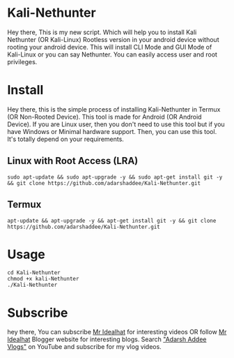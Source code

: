 # Kali-Nethunter
Hey there, This is my new script. Which will help you to install Kali Nethunter (OR Kali-Linux) Rootless version in your android device without rooting your android device. This will install CLI Mode and GUI Mode of Kali-Linux or you can say Nethunter. You can easily access user and root privileges.

# Install
Hey there, this is the simple process of installing Kali-Nethunter in Termux (OR Non-Rooted Device). This tool is made for Android (OR Android Device). If you are Linux user, then you don't need to use this tool but if you have Windows or Minimal hardware support. Then, you can use this tool. It's totally depend on your requirements.

## Linux with Root Access (LRA)

```
sudo apt-update && sudo apt-upgrade -y && sudo apt-get install git -y && git clone https://github.com/adarshaddee/Kali-Nethunter.git 
``` 

## Termux

```
apt-update && apt-upgrade -y && apt-get install git -y && git clone https://github.com/adarshaddee/Kali-Nethunter.git 
```

# Usage
```
cd Kali-Nethunter
chmod +x kali-Nethunter
./Kali-Nethunter
```

# Subscribe
hey there, You can subscribe <a href="https://youtube.com/c/mridealhat">Mr Idealhat</a> for interesting videos OR follow <a href="https://mr-idealhat.blogspot.com">Mr Idealhat</a> Blogger website for interesting blogs. Search <a href="https://www.youtube.com/channel/UCvAp_a_UY_TnAIZlpX8UmMg">"Adarsh Addee Vlogs"</a> on YouTube and subscribe for my vlog videos. 
